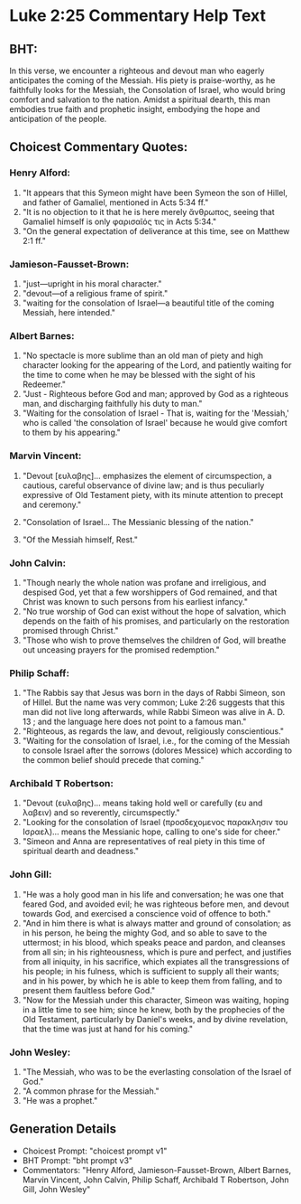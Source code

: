# Luke 2:25 Commentary Help Text

## BHT:
In this verse, we encounter a righteous and devout man who eagerly anticipates the coming of the Messiah. His piety is praise-worthy, as he faithfully looks for the Messiah, the Consolation of Israel, who would bring comfort and salvation to the nation. Amidst a spiritual dearth, this man embodies true faith and prophetic insight, embodying the hope and anticipation of the people.

## Choicest Commentary Quotes:
### Henry Alford:
1. "It appears that this Symeon might have been Symeon the son of Hillel, and father of Gamaliel, mentioned in Acts 5:34 ff."
2. "It is no objection to it that he is here merely ἄνθρωπος, seeing that Gamaliel himself is only φαρισαῖός τις in Acts 5:34."
3. "On the general expectation of deliverance at this time, see on Matthew 2:1 ff."

### Jamieson-Fausset-Brown:
1. "just—upright in his moral character."
2. "devout—of a religious frame of spirit."
3. "waiting for the consolation of Israel—a beautiful title of the coming Messiah, here intended."

### Albert Barnes:
1. "No spectacle is more sublime than an old man of piety and high character looking for the appearing of the Lord, and patiently waiting for the time to come when he may be blessed with the sight of his Redeemer."
2. "Just - Righteous before God and man; approved by God as a righteous man, and discharging faithfully his duty to man."
3. "Waiting for the consolation of Israel - That is, waiting for the 'Messiah,' who is called 'the consolation of Israel' because he would give comfort to them by his appearing."

### Marvin Vincent:
1. "Devout [ευλαβης]... emphasizes the element of circumspection, a cautious, careful observance of divine law; and is thus peculiarly expressive of Old Testament piety, with its minute attention to precept and ceremony." 

2. "Consolation of Israel... The Messianic blessing of the nation." 

3. "Of the Messiah himself, Rest."

### John Calvin:
1. "Though nearly the whole nation was profane and irreligious, and despised God, yet that a few worshippers of God remained, and that Christ was known to such persons from his earliest infancy."
2. "No true worship of God can exist without the hope of salvation, which depends on the faith of his promises, and particularly on the restoration promised through Christ."
3. "Those who wish to prove themselves the children of God, will breathe out unceasing prayers for the promised redemption."

### Philip Schaff:
1. "The Rabbis say that Jesus was born in the days of Rabbi Simeon, son of Hillel. But the name was very common; Luke 2:26 suggests that this man did not live long afterwards, while Rabbi Simeon was alive in A. D. 13 ; and the language here does not point to a famous man."
2. "Righteous, as regards the law, and devout, religiously conscientious."
3. "Waiting for the consolation of Israel, i.e., for the coming of the Messiah to console Israel after the sorrows (dolores Messice) which according to the common belief should precede that coming."

### Archibald T Robertson:
1. "Devout (ευλαβης)... means taking hold well or carefully (ευ and λαβειν) and so reverently, circumspectly." 
2. "Looking for the consolation of Israel (προσδεχομενος παρακλησιν του Ισραελ)... means the Messianic hope, calling to one's side for cheer." 
3. "Simeon and Anna are representatives of real piety in this time of spiritual dearth and deadness."

### John Gill:
1. "He was a holy good man in his life and conversation; he was one that feared God, and avoided evil; he was righteous before men, and devout towards God, and exercised a conscience void of offence to both."
2. "And in him there is what is always matter and ground of consolation; as in his person, he being the mighty God, and so able to save to the uttermost; in his blood, which speaks peace and pardon, and cleanses from all sin; in his righteousness, which is pure and perfect, and justifies from all iniquity, in his sacrifice, which expiates all the transgressions of his people; in his fulness, which is sufficient to supply all their wants; and in his power, by which he is able to keep them from falling, and to present them faultless before God."
3. "Now for the Messiah under this character, Simeon was waiting, hoping in a little time to see him; since he knew, both by the prophecies of the Old Testament, particularly by Daniel's weeks, and by divine revelation, that the time was just at hand for his coming."

### John Wesley:
1. "The Messiah, who was to be the everlasting consolation of the Israel of God."
2. "A common phrase for the Messiah."
3. "He was a prophet."


## Generation Details
- Choicest Prompt: "choicest prompt v1"
- BHT Prompt: "bht prompt v3"
- Commentators: "Henry Alford, Jamieson-Fausset-Brown, Albert Barnes, Marvin Vincent, John Calvin, Philip Schaff, Archibald T Robertson, John Gill, John Wesley"
